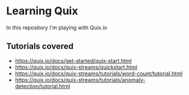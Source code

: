 # Learning Quix
In this repository I'm playing with Quix.io

## Tutorials covered
- https://quix.io/docs/get-started/quix-start.html
- https://quix.io/docs/quix-streams/quickstart.html
- https://quix.io/docs/quix-streams/tutorials/word-count/tutorial.html
- https://quix.io/docs/quix-streams/tutorials/anomaly-detection/tutorial.html